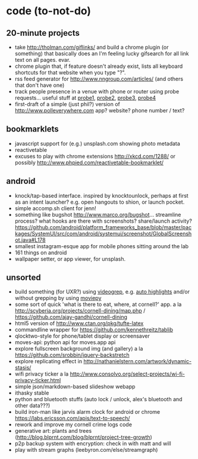 code (to-not-do)
================

20-minute projects
------------------

- take http://tholman.com/giflinks/ and build a chrome plugin (or something)
  that basically does an I'm feeling lucky gifsearch for all link text on all
  pages. evar.
- chrome plugin that, if feature doesn't already exist, lists all keyboard shortcuts
  for that website when you type "?".
- rss feed generator for http://www.nngroup.com/articles/ (and others that
  don't have one)
- track people presence in a venue with phone or router using probe requests...
  useful stuff at [probe1][], [probe2][], [probe3][], [probe4][]
- first-draft of a simple (just phil?) version of http://www.polleverywhere.com
  app? website? phone number / text?

[probe1]: http://en.wikipedia.org/wiki/IEEE_802.11#Management_Frames
[probe2]: http://www.whitebyte.info/android/android-wifi-hotspot-manager-class
[probe3]: http://stackoverflow.com/questions/2264929/obtain-mac-address-of-devices-in-range-of-router
[probe4]: http://hak5.org/episodes/haktip-23

bookmarklets
------------

- javascript support for (e.g.) unsplash.com showing photo metadata
- reactivetable
- excuses to play with chrome extensions http://xkcd.com/1288/ or possibly
  http://www.phpied.com/reactivetable-bookmarklet/

android
-------

- knock/tap-based interface. inspired by knocktounlock, perhaps at first as an
  intent launcher? e.g. open hangouts to shion, or launch pocket.
- simple accomp.sh client for jenn!
- something like bugshot http://www.marco.org/bugshot... streamline process?
  what hooks are there with screenshots? share/launch activity?
  https://github.com/android/platform_frameworks_base/blob/master/packages/SystemUI/src/com/android/systemui/screenshot/GlobalScreenshot.java#L178
- smallest instagram-esque app for mobile phones sitting around the lab
- 161 things on android
- wallpaper setter, or app viewer, for unsplash.

unsorted
--------

- build something (for UXR?) using [videogrep](https://github.com/antiboredom/videogrep/), e.g. [auto highlights](http://zulko.github.io/blog/2014/06/21/some-more-videogreping-with-python/) and/or without grepping by using [moviepy](https://github.com/Zulko/moviepy)
- some sort of quick 'what is there to eat, where, at cornell?' app. a la http://scyberia.org/projects/cornell-dining/map.php / https://github.com/ajay-gandhi/cornell-dining
- html5 version of http://www.ctan.org/pkg/tufte-latex
- commandline wrapper for https://github.com/kennethreitz/tablib
- qlocktwo-style for phone/tablet display or screensaver
- moves-api: python api for moves.app api
- explore fullscreen background img (and gallery) a la
  https://github.com/srobbin/jquery-backstretch
- explore replicating effect in http://nathanielstern.com/artwork/dynamic-stasis/
- wifi privacy ticker a la
  http://www.consolvo.org/select-projects/wi-fi-privacy-ticker.html
- simple json/markdown-based slideshow webapp
- ithasky stable
- python and bluetooth stuffs (auto lock / unlock, alex's bluetooth and other
  data???)
- build iron-man like jarvis alarm clock for android or chrome
  https://labs.ericsson.com/apis/text-to-speech/
- rework and improve my cornell crime logs code
- generative art: plants and trees
  (http://blog.blprnt.com/blog/blprnt/project-tree-growth)
- p2p backup system with encryption: check in with matt and will
- play with stream graphs (leebyron.com/else/streamgraph)
